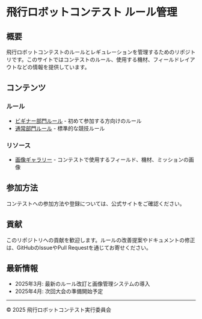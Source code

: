 # 飛行ロボットコンテスト ルール管理

## 概要

飛行ロボットコンテストのルールとレギュレーションを管理するためのリポジトリです。このサイトではコンテストのルール、使用する機材、フィールドレイアウトなどの情報を提供しています。

## コンテンツ

### ルール

- [ビギナー部門ルール](beginner/) - 初めて参加する方向けのルール
- [通常部門ルール](regular/) - 標準的な競技ルール

### リソース

- [画像ギャラリー](image-gallery.md) - コンテストで使用するフィールド、機材、ミッションの画像

## 参加方法

コンテストへの参加方法や登録については、公式サイトをご確認ください。

## 貢献

このリポジトリへの貢献を歓迎します。ルールの改善提案やドキュメントの修正は、GitHubのIssueやPull Requestを通じてお寄せください。

## 最新情報

- 2025年3月: 最新のルール改訂と画像管理システムの導入
- 2025年4月: 次回大会の準備開始予定

---

© 2025 飛行ロボットコンテスト実行委員会
